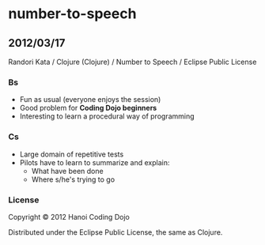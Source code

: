 # number-to-speech

## 2012/03/17

Randori Kata / Clojure (Clojure) / Number to Speech / Eclipse Public License

### Bs

* Fun as usual (everyone enjoys the session)
* Good problem for **Coding Dojo beginners**
* Interesting to learn a procedural way of programming

### Cs

* Large domain of repetitive tests
* Pilots have to learn to summarize and explain:
  - What have been done
  - Where s/he's trying to go

### License

Copyright © 2012 Hanoi Coding Dojo

Distributed under the Eclipse Public License, the same as Clojure.

